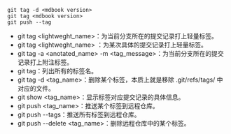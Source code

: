 ```shell
git tag -d <mdbook version>
git tag <mdbook version>
git push --tag
```
- git tag <lightweght_name>：为当前分支所在的提交记录打上轻量标签。
- git tag <lightweght_name> <commit SHA-1 value>：为某次具体的提交记录打上轻量标签。
- git tag -a <anotated_name> -m <tag_message>：为当前分支所在的提交记录打上附注标签。
- git tag：列出所有的标签名。
- git tag -d <tag_name>：删除某个标签，本质上就是移除 .git/refs/tags/ 中对应的文件。
- git show <tag_name>：显示标签对应提交记录的具体信息。
- git push <remote> <tag_name>：推送某个标签到远程仓库。
- git push <remote> --tags：推送所有标签到远程仓库。
- git push <remote> --delete <tag_name>：删除远程仓库中的某个标签。
